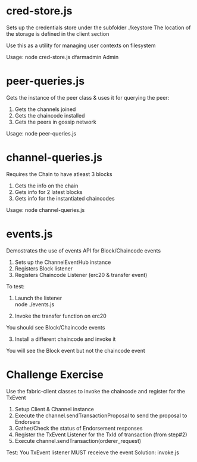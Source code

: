 cred-store.js
=============
Sets up the credentials store under the subfolder ./keystore
The location of the storage is defined in the client section

Use this as a utility for managing user contexts on filesystem

Usage:
node  cred-store.js    dfarmadmin   Admin


peer-queries.js
===============
Gets the instance of the peer class & uses it for querying the peer:
1. Gets the channels joined
2. Gets the chaincode installed
3. Gets the peers in gossip network

Usage:
node  peer-queries.js    

channel-queries.js
==================
Requires the Chain to have atleast 3 blocks
1. Gets the info on the chain
2. Gets info for 2 latest blocks
3. Gets info for the instantiated chaincodes

Usage:
node  channel-queries.js    

events.js
=========
Demostrates the use of events API for Block/Chaincode events
1. Sets up the ChannelEventHub instance
2. Registers Block listener
3. Registers Chaincode Listener (erc20 & transfer event)

To test:
1. Launch the listener     
node ./events.js

2. Invoke the transfer function on erc20

You should see Block/Chaincode events

3. Install a different chaincode and invoke it

You will see the Block event but not the chaincode event

Challenge Exercise
==================
Use the fabric-client classes to invoke the chaincode and register for the TxEvent

1. Setup Client & Channel instance
2. Execute the channel.sendTransactionProposal to send the proposal to Endorsers
3. Gather/Check the status of Endorsement responses
4. Register the TxEvent Listener for the TxId of transaction (from step#2)
5. Execute channel.sendTransaction(orderer_request)

Test: You TxEvent listener MUST receieve the event
Solution: invoke.js